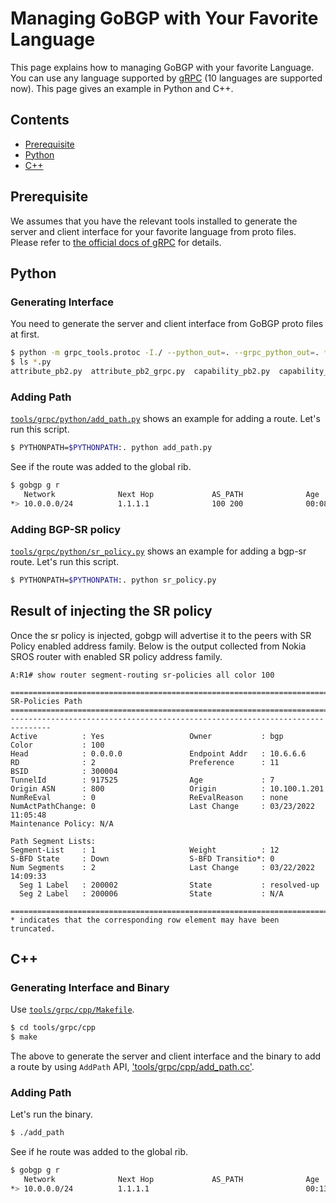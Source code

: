 # Managing GoBGP with Your Favorite Language

This page explains how to managing GoBGP with your favorite Language. You can use any language supported by [gRPC](http://www.grpc.io/) (10 languages are supported now). This page gives an example in Python and C++.

## Contents

- [Prerequisite](#prerequisite)
- [Python](#python)
- [C++](#c)

## Prerequisite

We assumes that you have the relevant tools installed to generate the server and client interface for your favorite language from proto files. Please refer to [the official docs of gRPC](http://www.grpc.io/docs/) for details.

## Python

### Generating Interface

You need to generate the server and client interface from GoBGP proto files at first.

```bash
$ python -m grpc_tools.protoc -I./ --python_out=. --grpc_python_out=. *.proto
$ ls *.py
attribute_pb2.py  attribute_pb2_grpc.py  capability_pb2.py  capability_pb2_grpc.py  gobgp_pb2.py  gobgp_pb2_grpc.py
```

### Adding Path

[`tools/grpc/python/add_path.py`](https://github.com/osrg/gobgp/blob/master/tools/grpc/python/add_path.py)
shows an example for adding a route.
Let's run this script.

```bash
$ PYTHONPATH=$PYTHONPATH:. python add_path.py
```

See if the route was added to the global rib.

```bash
$ gobgp g r
   Network              Next Hop             AS_PATH              Age        Attrs
*> 10.0.0.0/24          1.1.1.1              100 200              00:08:02   [{Origin: ?}]
```

### Adding BGP-SR policy

[`tools/grpc/python/sr_policy.py`](https://github.com/osrg/gobgp/blob/master/tools/grpc/python/sr_policy.py)
shows an example for adding a bgp-sr route.
Let's run this script.

```bash
$ PYTHONPATH=$PYTHONPATH:. python sr_policy.py
```

## Result of injecting the SR policy

Once the sr policy is injected, gobgp will advertise it to the peers with SR Policy enabled address family. Below is the output collected from Nokia SROS router with enabled SR policy address family.

```log
A:R1# show router segment-routing sr-policies all color 100

===============================================================================
SR-Policies Path
===============================================================================
-------------------------------------------------------------------------------
Active          : Yes                   Owner           : bgp
Color           : 100
Head            : 0.0.0.0               Endpoint Addr   : 10.6.6.6
RD              : 2                     Preference      : 11
BSID            : 300004
TunnelId        : 917525                Age             : 7
Origin ASN      : 800                   Origin          : 10.100.1.201
NumReEval       : 0                     ReEvalReason    : none
NumActPathChange: 0                     Last Change     : 03/23/2022 11:05:48
Maintenance Policy: N/A

Path Segment Lists:
Segment-List    : 1                     Weight          : 12
S-BFD State     : Down                  S-BFD Transitio*: 0
Num Segments    : 2                     Last Change     : 03/22/2022 14:09:33
  Seg 1 Label   : 200002                State           : resolved-up
  Seg 2 Label   : 200006                State           : N/A

===============================================================================
* indicates that the corresponding row element may have been truncated.
```

## C++

### Generating Interface and Binary

Use [`tools/grpc/cpp/Makefile`](https://github.com/osrg/gobgp/blob/master/tools/grpc/cpp/Makefile).

```bash
$ cd tools/grpc/cpp
$ make
 ```

The above to generate the server and client interface and the binary to add a route by using `AddPath` API, ['tools/grpc/cpp/add_path.cc'](https://github.com/osrg/gobgp/blob/master/tools/grpc/cpp/add_path.cc).

### Adding Path

Let's run the binary.

```bash
$ ./add_path
```

See if he route was added to the global rib.

```bash
$ gobgp g r
   Network              Next Hop             AS_PATH              Age        Attrs
*> 10.0.0.0/24          1.1.1.1                                   00:13:26   [{Origin: i} {Communities: 0:100}]
```
